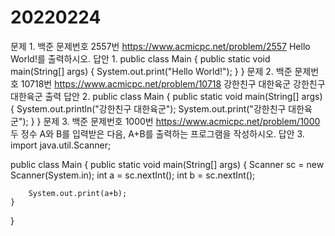 20220224
========
문제 1. 백준 문제번호 2557번 https://www.acmicpc.net/problem/2557
Hello World!를 출력하시오.
답안 1.
public class Main {
    public static void main(String[] args) {
        System.out.print("Hello World!");
    }
}
문제 2. 백준 문제번호 10718번 https://www.acmicpc.net/problem/10718
강한친구 대한육군
강한친구 대한육군
출력
답안 2.
public class Main {
    public static void main(String[] args) {
        System.out.println("강한친구 대한육군");
        System.out.print("강한친구 대한육군");
    }
}
문제 3. 백준 문제번호 1000번 https://www.acmicpc.net/problem/1000
두 정수 A와 B를 입력받은 다음, A+B를 출력하는 프로그램을 작성하시오.
답안 3.
import java.util.Scanner;

public class Main {
    public static void main(String[] args) {
        Scanner sc = new Scanner(System.in);
        int a = sc.nextInt();
        int b = sc.nextInt();

        System.out.print(a+b);
    }
}



 
 
